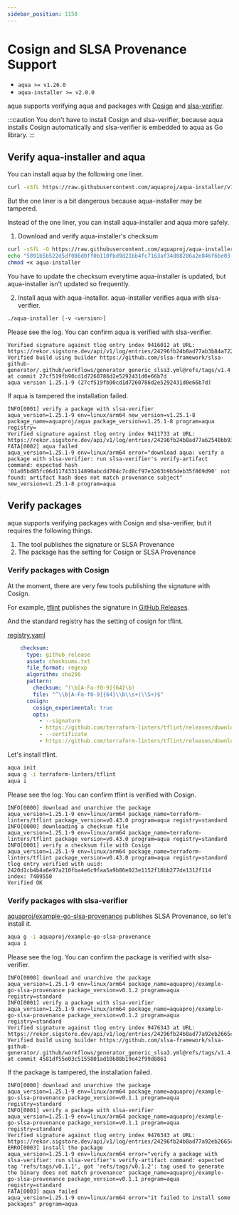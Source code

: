 ```yaml
---
sidebar_position: 1150
---
```


# Cosign and SLSA Provenance Support

- `aqua >= v1.26.0`
- `aqua-installer >= v2.0.0`

aqua supports verifying aqua and packages with [Cosign](https://docs.sigstore.dev/cosign/overview/) and [slsa-verifier](https://github.com/slsa-framework/slsa-verifier).

:::caution
You don't have to install Cosign and slsa-verifier, because aqua installs Cosign automatically and slsa-verifier is embedded to aqua as Go library.
:::

## Verify aqua-installer and aqua

You can install aqua by the following one liner.

```sh
curl -sSfL https://raw.githubusercontent.com/aquaproj/aqua-installer/v1.1.2/aqua-installer | bash
```

But the one liner is a bit dangerous because aqua-installer may be tampered.

Instead of the one liner, you can install aqua-installer and aqua more safely.

1. Download and verify aqua-installer's checksum

```sh
curl -sSfL -O https://raw.githubusercontent.com/aquaproj/aqua-installer/v1.1.3-3/aqua-installer
echo "5891b5b522d5df086d0ff0b110fbd9d21bb4fc7163af34d08286a2e846f6be03  aqua-installer" | sha256sum -c
chmod +x aqua-installer
```

You have to update the checksum everytime aqua-installer is updated, but aqua-installer isn't updated so frequently.

2. Install aqua with aqua-installer. aqua-installer verifies aqua with slsa-verifier.

```sh
./aqua-installer [-v <version>]
```

Please see the log. You can confirm aqua is verified with slsa-verifier.

```
Verified signature against tlog entry index 9416012 at URL: https://rekor.sigstore.dev/api/v1/log/entries/24296fb24b8ad77ab3b84a722d163f24874e228e00239ac1e6397c26f40fe7f9f8fea4f791b6079d
Verified build using builder https://github.com/slsa-framework/slsa-github-generator/.github/workflows/generator_generic_slsa3.yml@refs/tags/v1.4.0 at commit 27cf519fb90cd1d7260786d2e5292431d0e66b7d
aqua version 1.25.1-9 (27cf519fb90cd1d7260786d2e5292431d0e66b7d)
```

If aqua is tampered the installation failed.

```
INFO[0001] verify a package with slsa-verifier           aqua_version=1.25.1-9 env=linux/arm64 new_version=v1.25.1-8 package_name=aquaproj/aqua package_version=v1.25.1-8 program=aqua registry=
Verified signature against tlog entry index 9411733 at URL: https://rekor.sigstore.dev/api/v1/log/entries/24296fb24b8ad77a62548bb933b391d4488def2532680f0fd1d3f3ba054724e170c704a98b3ffe5b
FATA[0002] aqua failed                                   aqua_version=1.25.1-9 env=linux/arm64 error="download aqua: verify a package with slsa-verifier: run slsa-verifier's verify-artifact command: expected hash '01a05bd85fc06d117433114890abcdd704c7cd8cf97e3263b9b5deb35f869d90' not found: artifact hash does not match provenance subject" new_version=v1.25.1-8 program=aqua
```

## Verify packages

aqua supports verifying packages with Cosign and slsa-verifier, but it requires the following things.

1. The tool publishes the signature or SLSA Provenance
1. The package has the setting for Cosign or SLSA Provenance

### Verify packages with Cosign

At the moment, there are very few tools publishing the signature with Cosign.

For example, [tflint](https://github.com/terraform-linters/tflint) publishes the signature in [GitHub Releases](https://github.com/terraform-linters/tflint/releases).

And the standard registry has the setting of cosign for tflint.

[registry.yaml](https://github.com/aquaproj/aqua-registry/blob/726e274fade1a6fc71cde029f858893131b38078/pkgs/terraform-linters/tflint/registry.yaml#L11-L25)

```yaml
    checksum:
      type: github_release
      asset: checksums.txt
      file_format: regexp
      algorithm: sha256
      pattern:
        checksum: ^(\b[A-Fa-f0-9]{64}\b)
        file: "^\\b[A-Fa-f0-9]{64}\\b\\s+(\\S+)$"
      cosign:
        cosign_experimental: true
        opts:
          - --signature
          - https://github.com/terraform-linters/tflint/releases/download/{{.Version}}/checksums.txt.keyless.sig
          - --certificate
          - https://github.com/terraform-linters/tflint/releases/download/{{.Version}}/checksums.txt.pem
```

Let's install tflint.

```sh
aqua init
aqua g -i terraform-linters/tflint
aqua i
```

Please see the log. You can confirm tflint is verified with Cosign.

```
INFO[0000] download and unarchive the package            aqua_version=1.25.1-9 env=linux/arm64 package_name=terraform-linters/tflint package_version=v0.43.0 program=aqua registry=standard
INFO[0000] downloading a checksum file                   aqua_version=1.25.1-9 env=linux/arm64 package_name=terraform-linters/tflint package_version=v0.43.0 program=aqua registry=standard
INFO[0001] verify a checksum file with Cosign            aqua_version=1.25.1-9 env=linux/arm64 package_name=terraform-linters/tflint package_version=v0.43.0 program=aqua registry=standard
tlog entry verified with uuid: 2420d1cb4b4a6e97a210fba4e6c9faa5a9b86e023e1152f18bb277de1312f114 index: 7409550
Verified OK
```

### Verify packages with slsa-verifier

[aquaproj/example-go-slsa-provenance](https://github.com/aquaproj/example-go-slsa-provenance) publishes SLSA Provenance,
so let's install it.

```sh
aqua g -i aquaproj/example-go-slsa-provenance
aqua i
```

Please see the log. You can confirm the package is verified with slsa-verifier.

```
INFO[0000] download and unarchive the package            aqua_version=1.25.1-9 env=linux/arm64 package_name=aquaproj/example-go-slsa-provenance package_version=v0.1.2 program=aqua registry=standard
INFO[0001] verify a package with slsa-verifier           aqua_version=1.25.1-9 env=linux/arm64 package_name=aquaproj/example-go-slsa-provenance package_version=v0.1.2 program=aqua registry=standard
Verified signature against tlog entry index 9476343 at URL: https://rekor.sigstore.dev/api/v1/log/entries/24296fb24b8ad77a92eb2665ca9575614bc6b0833267eca755ca5d2e8d5a563c2b70c310dad3c0f6
Verified build using builder https://github.com/slsa-framework/slsa-github-generator/.github/workflows/generator_generic_slsa3.yml@refs/tags/v1.4.0 at commit 4581df55e03c5155801ad10b88b19e42f99d8861
```

If the package is tampered, the installation failed.

```
INFO[0000] download and unarchive the package            aqua_version=1.25.1-9 env=linux/arm64 package_name=aquaproj/example-go-slsa-provenance package_version=v0.1.1 program=aqua registry=standard
INFO[0001] verify a package with slsa-verifier           aqua_version=1.25.1-9 env=linux/arm64 package_name=aquaproj/example-go-slsa-provenance package_version=v0.1.1 program=aqua registry=standard
Verified signature against tlog entry index 9476343 at URL: https://rekor.sigstore.dev/api/v1/log/entries/24296fb24b8ad77a92eb2665ca9575614bc6b0833267eca755ca5d2e8d5a563c2b70c310dad3c0f6
ERRO[0003] install the package                           aqua_version=1.25.1-9 env=linux/arm64 error="verify a package with slsa-verifier: run slsa-verifier's verify-artifact command: expected tag 'refs/tags/v0.1.1', got 'refs/tags/v0.1.2': tag used to generate the binary does not match provenance" package_name=aquaproj/example-go-slsa-provenance package_version=v0.1.1 program=aqua registry=standard
FATA[0003] aqua failed                                   aqua_version=1.25.1-9 env=linux/arm64 error="it failed to install some packages" program=aqua
```

